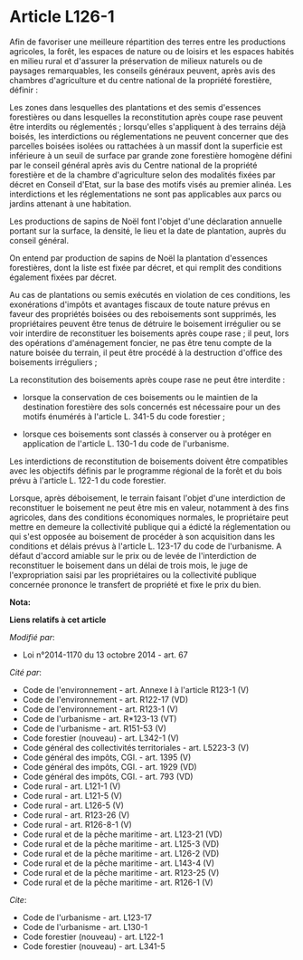 # Article L126-1

Afin de favoriser une meilleure répartition des terres entre les productions agricoles, la forêt, les espaces de nature ou de
loisirs et les espaces habités en milieu rural et d'assurer la préservation de milieux naturels ou de paysages remarquables,
les conseils généraux peuvent, après avis des chambres d'agriculture et du centre national de la propriété forestière,
définir : 

Les zones dans lesquelles des plantations et des semis d'essences forestières ou dans lesquelles la reconstitution après
coupe rase peuvent être interdits ou réglementés ; lorsqu'elles s'appliquent à des terrains déjà boisés, les interdictions ou
réglementations ne peuvent concerner que des parcelles boisées isolées ou rattachées à un massif dont la superficie est
inférieure à un seuil de surface par grande zone forestière homogène défini par le conseil général après avis du Centre
national de la propriété forestière et de la chambre d'agriculture selon des modalités fixées par décret en Conseil d'Etat,
sur la base des motifs visés au premier alinéa. Les interdictions et les réglementations ne sont pas applicables aux parcs ou
jardins attenant à une habitation. 

Les productions de sapins de Noël font l'objet d'une déclaration annuelle portant sur la surface, la densité, le lieu et la
date de plantation, auprès du conseil général. 

On entend par production de sapins de Noël la plantation d'essences forestières, dont la liste est fixée par décret, et qui
remplit des conditions également fixées par décret. 

Au cas de plantations ou semis exécutés en violation de ces conditions, les exonérations d'impôts et avantages fiscaux de
toute nature prévus en faveur des propriétés boisées ou des reboisements sont supprimés, les propriétaires peuvent être tenus
de détruire le boisement irrégulier ou se voir interdire de reconstituer les boisements après coupe rase ; il peut, lors des
opérations d'aménagement foncier, ne pas être tenu compte de la nature boisée du terrain, il peut être procédé à la
destruction d'office des boisements irréguliers ; 

La reconstitution des boisements après coupe rase ne peut être interdite :

- lorsque la conservation de ces boisements ou le maintien de la destination forestière des sols concernés est nécessaire
pour un des motifs énumérés à l'article L. 341-5 du code forestier ;

- lorsque ces boisements sont classés à conserver ou à protéger en application de l'article L. 130-1 du code de l'urbanisme. 

Les interdictions de reconstitution de boisements doivent être compatibles avec les objectifs définis par le programme
régional de la forêt et du bois prévu  à l'article L. 122-1 du code forestier. 

Lorsque, après déboisement, le terrain faisant l'objet d'une interdiction de reconstituer le boisement ne peut être mis en
valeur, notamment à des fins agricoles, dans des conditions économiques normales, le propriétaire peut mettre en demeure la
collectivité publique qui a édicté la réglementation ou qui s'est opposée au boisement de procéder à son acquisition dans les
conditions et délais prévus à l'article L. 123-17 du code de l'urbanisme. A défaut d'accord amiable sur le prix ou de levée
de l'interdiction de reconstituer le boisement dans un délai de trois mois, le juge de l'expropriation saisi par les
propriétaires ou la collectivité publique concernée prononce le transfert de propriété et fixe le prix du bien.

**Nota:**



**Liens relatifs à cet article**

_Modifié par_:

  - Loi n°2014-1170 du 13 octobre 2014 - art. 67

_Cité par_:

  - Code de l'environnement - art. Annexe I à l'article R123-1 (V)
  - Code de l'environnement - art. R122-17 (VD)
  - Code de l'environnement - art. R123-1 (V)
  - Code de l'urbanisme - art. R*123-13 (VT)
  - Code de l'urbanisme - art. R151-53 (V)
  - Code forestier (nouveau) - art. L342-1 (V)
  - Code général des collectivités territoriales - art. L5223-3 (V)
  - Code général des impôts, CGI. - art. 1395 (V)
  - Code général des impôts, CGI. - art. 1929 (VD)
  - Code général des impôts, CGI. - art. 793 (VD)
  - Code rural - art. L121-1 (V)
  - Code rural - art. L121-5 (V)
  - Code rural - art. L126-5 (V)
  - Code rural - art. R123-26 (V)
  - Code rural - art. R126-8-1 (V)
  - Code rural et de la pêche maritime - art. L123-21 (VD)
  - Code rural et de la pêche maritime - art. L125-3 (VD)
  - Code rural et de la pêche maritime - art. L126-2 (VD)
  - Code rural et de la pêche maritime - art. L143-4 (V)
  - Code rural et de la pêche maritime - art. R123-25 (V)
  - Code rural et de la pêche maritime - art. R126-1 (V)

_Cite_:

  - Code de l'urbanisme - art. L123-17
  - Code de l'urbanisme - art. L130-1
  - Code forestier (nouveau) - art. L122-1
  - Code forestier (nouveau) - art. L341-5
